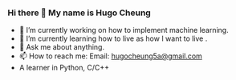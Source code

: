 ### Hi there 👋 My name is Hugo Cheung
- 🔭 I’m currently working on how to implement machine learning.
- 🌱 I’m currently learning how to live as how I want to live .
- 💬 Ask me about anything.
- 📫 How to reach me: 
     Email: hugocheung5a@gmail.com
- A learner in Python, C/C++
